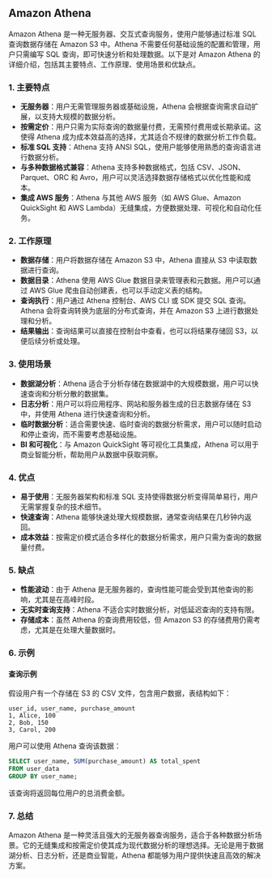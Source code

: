 ## Amazon Athena

Amazon Athena 是一种无服务器、交互式查询服务，使用户能够通过标准 SQL 查询数据存储在 Amazon S3 中。Athena 不需要任何基础设施的配置和管理，用户只需编写 SQL 查询，即可快速分析和处理数据。以下是对 Amazon Athena 的详细介绍，包括其主要特点、工作原理、使用场景和优缺点。

### 1. **主要特点**
- **无服务器**：用户无需管理服务器或基础设施，Athena 会根据查询需求自动扩展，以支持大规模的数据分析。
- **按需定价**：用户只需为实际查询的数据量付费，无需预付费用或长期承诺。这使得 Athena 成为成本效益高的选择，尤其适合不规律的数据分析工作负载。
- **标准 SQL 支持**：Athena 支持 ANSI SQL，使用户能够使用熟悉的查询语言进行数据分析。
- **与多种数据格式兼容**：Athena 支持多种数据格式，包括 CSV、JSON、Parquet、ORC 和 Avro，用户可以灵活选择数据存储格式以优化性能和成本。
- **集成 AWS 服务**：Athena 与其他 AWS 服务（如 AWS Glue、Amazon QuickSight 和 AWS Lambda）无缝集成，方便数据处理、可视化和自动化任务。

### 2. **工作原理**
- **数据存储**：用户将数据存储在 Amazon S3 中，Athena 直接从 S3 中读取数据进行查询。
- **数据目录**：Athena 使用 AWS Glue 数据目录来管理表和元数据。用户可以通过 AWS Glue 爬虫自动创建表，也可以手动定义表的结构。
- **查询执行**：用户通过 Athena 控制台、AWS CLI 或 SDK 提交 SQL 查询。Athena 会将查询转换为底层的分布式查询，并在 Amazon S3 上进行数据处理和分析。
- **结果输出**：查询结果可以直接在控制台中查看，也可以将结果存储回 S3，以便后续分析或处理。

### 3. **使用场景**
- **数据湖分析**：Athena 适合于分析存储在数据湖中的大规模数据，用户可以快速查询和分析分散的数据集。
- **日志分析**：用户可以将应用程序、网站和服务器生成的日志数据存储在 S3 中，并使用 Athena 进行快速查询和分析。
- **临时数据分析**：适合需要快速、临时查询的数据分析需求，用户可以随时启动和停止查询，而不需要考虑基础设施。
- **BI 和可视化**：与 Amazon QuickSight 等可视化工具集成，Athena 可以用于商业智能分析，帮助用户从数据中获取洞察。

### 4. **优点**
- **易于使用**：无服务器架构和标准 SQL 支持使得数据分析变得简单易行，用户无需掌握复杂的技术细节。
- **快速查询**：Athena 能够快速处理大规模数据，通常查询结果在几秒钟内返回。
- **成本效益**：按需定价模式适合多样化的数据分析需求，用户只需为查询的数据量付费。

### 5. **缺点**
- **性能波动**：由于 Athena 是无服务器的，查询性能可能会受到其他查询的影响，尤其是在高峰时段。
- **无实时查询支持**：Athena 不适合实时数据分析，对低延迟查询的支持有限。
- **存储成本**：虽然 Athena 的查询费用较低，但 Amazon S3 的存储费用仍需考虑，尤其是在处理大量数据时。

### 6. **示例**
#### 查询示例
假设用户有一个存储在 S3 的 CSV 文件，包含用户数据，表结构如下：
```plaintext
user_id, user_name, purchase_amount
1, Alice, 100
2, Bob, 150
3, Carol, 200
```
用户可以使用 Athena 查询该数据：
```sql
SELECT user_name, SUM(purchase_amount) AS total_spent
FROM user_data
GROUP BY user_name;
```
该查询将返回每位用户的总消费金额。

### 7. **总结**
Amazon Athena 是一种灵活且强大的无服务器查询服务，适合于各种数据分析场景。它的无缝集成和按需定价使其成为现代数据分析的理想选择。无论是用于数据湖分析、日志分析，还是商业智能，Athena 都能够为用户提供快速且高效的解决方案。